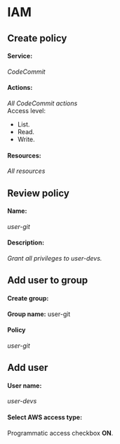 <div>
<h1>IAM</h1>
<h2>Create policy</h2>
<h4>Service:</h4>

<p>
	
*CodeCommit*

</p>

<h4>Actions:</h4>

<p>
	
*All CodeCommit actions*<br>
Access level:
- List.
- Read.
- Write.

</p>

<h4>Resources:</h4>

<p>
	
*All resources*

</p>

<h2>Review policy</h2>
<h4>Name:</h4>

<p>
	
*user-git*

</p>

<h4>Description:</h4>

<p>
	
*Grant all privileges to user-devs.*

</p>

<h2>Add user to group</h2>
<h4>Create group:</h4>

<p>
	
**Group name:** user-git

</p>

<h4>Policy</h4>

<p>

*user-git*

</p>

<h2>Add user</h2>
<h4>User name:</h4>

<p>

*user-devs*

</p>

<h4>Select AWS access type:</h4>

<p>

Programmatic access checkbox **ON**.

</p>

</div>